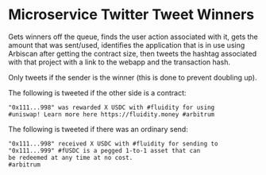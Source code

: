
# Microservice Twitter Tweet Winners

Gets winners off the queue, finds the user action associated with it,
gets the amount that was sent/used, identifies the application that is
in use using Arbiscan after getting the contract size, then tweets the
hashtag associated with that project with a link to the webapp and the
transaction hash.

Only tweets if the sender is the winner (this is done to prevent doubling up).

The following is tweeted if the other side is a contract:

	"0x111...998" was rewarded X USDC with #fluidity for using
	#uniswap! Learn more here https://fluidity.money #arbitrum

The following is tweeted if there was an ordinary send:

	"0x111...998" received X USDC with #fluidity for sending to
	"0x111...999" #fUSDC is a pegged 1-to-1 asset that can
	be redeemed at any time at no cost.
	#arbitrum
